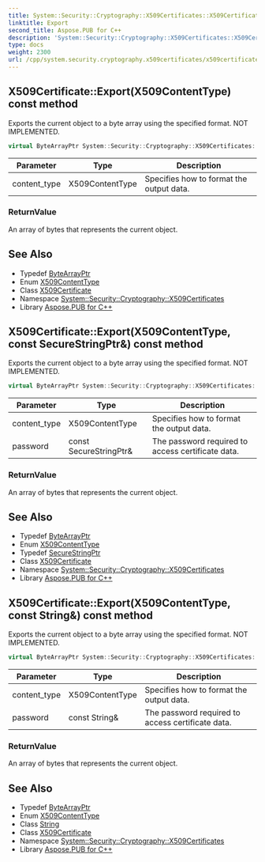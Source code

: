 ```yaml
---
title: System::Security::Cryptography::X509Certificates::X509Certificate::Export method
linktitle: Export
second_title: Aspose.PUB for C++
description: 'System::Security::Cryptography::X509Certificates::X509Certificate::Export method. Exports the current object to a byte array using the specified format. NOT IMPLEMENTED in C++.'
type: docs
weight: 2300
url: /cpp/system.security.cryptography.x509certificates/x509certificate/export/
---
```

## X509Certificate::Export(X509ContentType) const method


Exports the current object to a byte array using the specified format. NOT IMPLEMENTED.

```cpp
virtual ByteArrayPtr System::Security::Cryptography::X509Certificates::X509Certificate::Export(X509ContentType content_type) const
```


| Parameter | Type | Description |
| --- | --- | --- |
| content_type | X509ContentType | Specifies how to format the output data. |

### ReturnValue

An array of bytes that represents the current object.

## See Also

* Typedef [ByteArrayPtr](../../../system/bytearrayptr/)
* Enum [X509ContentType](../../x509contenttype/)
* Class [X509Certificate](../)
* Namespace [System::Security::Cryptography::X509Certificates](../../)
* Library [Aspose.PUB for C++](../../../)
## X509Certificate::Export(X509ContentType, const SecureStringPtr\&) const method


Exports the current object to a byte array using the specified format. NOT IMPLEMENTED.

```cpp
virtual ByteArrayPtr System::Security::Cryptography::X509Certificates::X509Certificate::Export(X509ContentType content_type, const SecureStringPtr &password) const
```


| Parameter | Type | Description |
| --- | --- | --- |
| content_type | X509ContentType | Specifies how to format the output data. |
| password | const SecureStringPtr\& | The password required to access certificate data. |

### ReturnValue

An array of bytes that represents the current object.

## See Also

* Typedef [ByteArrayPtr](../../../system/bytearrayptr/)
* Enum [X509ContentType](../../x509contenttype/)
* Typedef [SecureStringPtr](../../../system.security/securestringptr/)
* Class [X509Certificate](../)
* Namespace [System::Security::Cryptography::X509Certificates](../../)
* Library [Aspose.PUB for C++](../../../)
## X509Certificate::Export(X509ContentType, const String\&) const method


Exports the current object to a byte array using the specified format. NOT IMPLEMENTED.

```cpp
virtual ByteArrayPtr System::Security::Cryptography::X509Certificates::X509Certificate::Export(X509ContentType content_type, const String &password) const
```


| Parameter | Type | Description |
| --- | --- | --- |
| content_type | X509ContentType | Specifies how to format the output data. |
| password | const String\& | The password required to access certificate data. |

### ReturnValue

An array of bytes that represents the current object.

## See Also

* Typedef [ByteArrayPtr](../../../system/bytearrayptr/)
* Enum [X509ContentType](../../x509contenttype/)
* Class [String](../../../system/string/)
* Class [X509Certificate](../)
* Namespace [System::Security::Cryptography::X509Certificates](../../)
* Library [Aspose.PUB for C++](../../../)
